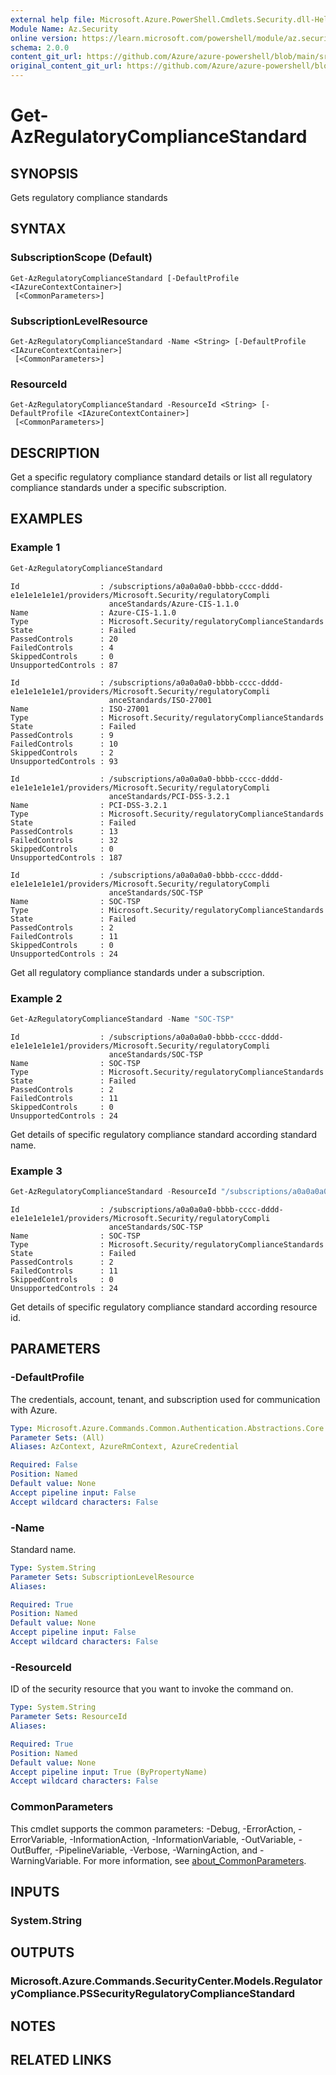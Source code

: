 ```yaml
---
external help file: Microsoft.Azure.PowerShell.Cmdlets.Security.dll-Help.xml
Module Name: Az.Security
online version: https://learn.microsoft.com/powershell/module/az.security/Get-AzRegulatoryComplianceStandard
schema: 2.0.0
content_git_url: https://github.com/Azure/azure-powershell/blob/main/src/Security/Security/help/Get-AzRegulatoryComplianceStandard.md
original_content_git_url: https://github.com/Azure/azure-powershell/blob/main/src/Security/Security/help/Get-AzRegulatoryComplianceStandard.md
---
```


# Get-AzRegulatoryComplianceStandard

## SYNOPSIS
Gets regulatory compliance standards

## SYNTAX

### SubscriptionScope (Default)
```
Get-AzRegulatoryComplianceStandard [-DefaultProfile <IAzureContextContainer>]
 [<CommonParameters>]
```

### SubscriptionLevelResource
```
Get-AzRegulatoryComplianceStandard -Name <String> [-DefaultProfile <IAzureContextContainer>]
 [<CommonParameters>]
```

### ResourceId
```
Get-AzRegulatoryComplianceStandard -ResourceId <String> [-DefaultProfile <IAzureContextContainer>]
 [<CommonParameters>]
```

## DESCRIPTION
Get a specific regulatory compliance standard details or list all regulatory compliance standards under a specific subscription.

## EXAMPLES

### Example 1
```powershell
Get-AzRegulatoryComplianceStandard
```

```output
Id                  : /subscriptions/a0a0a0a0-bbbb-cccc-dddd-e1e1e1e1e1e1/providers/Microsoft.Security/regulatoryCompli
                      anceStandards/Azure-CIS-1.1.0
Name                : Azure-CIS-1.1.0
Type                : Microsoft.Security/regulatoryComplianceStandards
State               : Failed
PassedControls      : 20
FailedControls      : 4
SkippedControls     : 0
UnsupportedControls : 87

Id                  : /subscriptions/a0a0a0a0-bbbb-cccc-dddd-e1e1e1e1e1e1/providers/Microsoft.Security/regulatoryCompli
                      anceStandards/ISO-27001
Name                : ISO-27001
Type                : Microsoft.Security/regulatoryComplianceStandards
State               : Failed
PassedControls      : 9
FailedControls      : 10
SkippedControls     : 2
UnsupportedControls : 93

Id                  : /subscriptions/a0a0a0a0-bbbb-cccc-dddd-e1e1e1e1e1e1/providers/Microsoft.Security/regulatoryCompli
                      anceStandards/PCI-DSS-3.2.1
Name                : PCI-DSS-3.2.1
Type                : Microsoft.Security/regulatoryComplianceStandards
State               : Failed
PassedControls      : 13
FailedControls      : 32
SkippedControls     : 0
UnsupportedControls : 187

Id                  : /subscriptions/a0a0a0a0-bbbb-cccc-dddd-e1e1e1e1e1e1/providers/Microsoft.Security/regulatoryCompli
                      anceStandards/SOC-TSP
Name                : SOC-TSP
Type                : Microsoft.Security/regulatoryComplianceStandards
State               : Failed
PassedControls      : 2
FailedControls      : 11
SkippedControls     : 0
UnsupportedControls : 24
```

Get all regulatory compliance standards under a subscription.

### Example 2
```powershell
Get-AzRegulatoryComplianceStandard -Name "SOC-TSP"
```

```output
Id                  : /subscriptions/a0a0a0a0-bbbb-cccc-dddd-e1e1e1e1e1e1/providers/Microsoft.Security/regulatoryCompli
                      anceStandards/SOC-TSP
Name                : SOC-TSP
Type                : Microsoft.Security/regulatoryComplianceStandards
State               : Failed
PassedControls      : 2
FailedControls      : 11
SkippedControls     : 0
UnsupportedControls : 24
```

Get details of specific regulatory compliance standard according standard name.

### Example 3
```powershell
Get-AzRegulatoryComplianceStandard -ResourceId "/subscriptions/a0a0a0a0-bbbb-cccc-dddd-e1e1e1e1e1e1/providers/Microsoft.Security/regulatoryComplianceStandards/SOC-TSP"
```

```output
Id                  : /subscriptions/a0a0a0a0-bbbb-cccc-dddd-e1e1e1e1e1e1/providers/Microsoft.Security/regulatoryCompli
                      anceStandards/SOC-TSP
Name                : SOC-TSP
Type                : Microsoft.Security/regulatoryComplianceStandards
State               : Failed
PassedControls      : 2
FailedControls      : 11
SkippedControls     : 0
UnsupportedControls : 24
```

Get details of specific regulatory compliance standard according resource id.

## PARAMETERS

### -DefaultProfile
The credentials, account, tenant, and subscription used for communication with Azure.

```yaml
Type: Microsoft.Azure.Commands.Common.Authentication.Abstractions.Core.IAzureContextContainer
Parameter Sets: (All)
Aliases: AzContext, AzureRmContext, AzureCredential

Required: False
Position: Named
Default value: None
Accept pipeline input: False
Accept wildcard characters: False
```

### -Name
Standard name.

```yaml
Type: System.String
Parameter Sets: SubscriptionLevelResource
Aliases:

Required: True
Position: Named
Default value: None
Accept pipeline input: False
Accept wildcard characters: False
```

### -ResourceId
ID of the security resource that you want to invoke the command on.

```yaml
Type: System.String
Parameter Sets: ResourceId
Aliases:

Required: True
Position: Named
Default value: None
Accept pipeline input: True (ByPropertyName)
Accept wildcard characters: False
```

### CommonParameters
This cmdlet supports the common parameters: -Debug, -ErrorAction, -ErrorVariable, -InformationAction, -InformationVariable, -OutVariable, -OutBuffer, -PipelineVariable, -Verbose, -WarningAction, and -WarningVariable. For more information, see [about_CommonParameters](http://go.microsoft.com/fwlink/?LinkID=113216).

## INPUTS

### System.String

## OUTPUTS

### Microsoft.Azure.Commands.SecurityCenter.Models.RegulatoryCompliance.PSSecurityRegulatoryComplianceStandard

## NOTES

## RELATED LINKS

